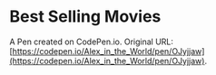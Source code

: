 # Best Selling Movies

A Pen created on CodePen.io. Original URL: [https://codepen.io/Alex_in_the_World/pen/OJyjjaw](https://codepen.io/Alex_in_the_World/pen/OJyjjaw).



